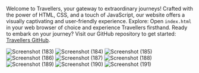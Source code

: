 Welcome to Travellers, your gateway to extraordinary journeys! Crafted with the power of HTML, CSS, and a touch of JavaScript, our website offers a visually captivating and user-friendly experience.
Explore: Open `index.html` in your web browser of choice and experience Travellers firsthand.
Ready to embark on your journey? Visit our GitHub repository to get started: [Travellers GitHub](https://github.com/Muskanyadav01/FrontendProject/blob/master/index.html).


![Screenshot (183)](https://github.com/Muskanyadav01/FrontendProject/assets/121680274/a6661e7b-cfc8-4757-804b-3ad1b4d17a79)
![Screenshot (184)](https://github.com/Muskanyadav01/FrontendProject/assets/121680274/d26998aa-b7f0-4733-9cad-95a88467aa1b)
![Screenshot (185)](https://github.com/Muskanyadav01/FrontendProject/assets/121680274/a83968fc-2fe6-435f-8ad5-f56c4c905cd5)
![Screenshot (186)](https://github.com/Muskanyadav01/FrontendProject/assets/121680274/ba111139-8b59-47ed-86e6-fb037461e71e)
![Screenshot (187)](https://github.com/Muskanyadav01/FrontendProject/assets/121680274/1a4c3b73-7aad-476f-b67a-dacd024cba80)
![Screenshot (188)](https://github.com/Muskanyadav01/FrontendProject/assets/121680274/eaf6ae96-c143-44c7-b936-fa4cb393fb8c)
![Screenshot (189)](https://github.com/Muskanyadav01/FrontendProject/assets/121680274/ed942e9b-19c0-4030-a71c-784837b776f2)
![Screenshot (190)](https://github.com/Muskanyadav01/FrontendProject/assets/121680274/17952853-112c-4ae3-9ed9-4f55868be2c2)
![Screenshot (191)](https://github.com/Muskanyadav01/FrontendProject/assets/121680274/b2af7e79-24c1-4a03-a8c2-485fc5041825)
